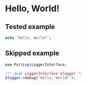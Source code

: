 # Hello, World!

## Tested example

```php
echo 'Hello, World!';
```

## Skipped example

```php
use Psr\Log\LoggerInterface;

/** @var LoggerInterface $logger */
$logger->debug('Hello, World!');
```
